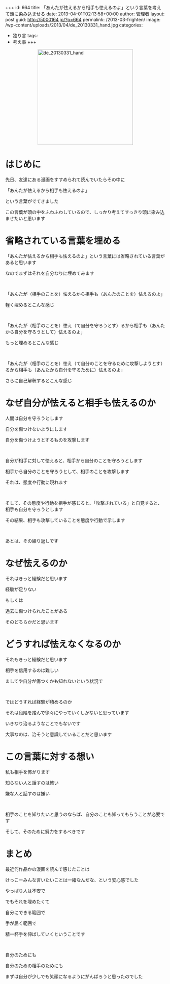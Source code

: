 +++
id: 664
title: 「あんたが怯えるから相手も怯えるのよ」という言葉を考えて頭に染み込ませる
date: 2013-04-01T02:13:58+00:00
author: 管理者
layout: post
guid: http://5000164.jp/?p=664
permalink: /2013-03-frighten/
image: /wp-content/uploads/2013/04/de_20130331_hand.jpg
categories:
  - 独り言
tags:
  - 考え事
+++
<img class="size-full wp-image-665 aligncenter" style="display: block; margin: auto;" alt="de_20130331_hand" src="http://5000164.jp/wp-content/uploads/2013/04/de_20130331_hand.jpg" width="300" height="300" srcset="http://5000164.jp/wp-content/uploads/2013/04/de_20130331_hand.jpg 300w, http://5000164.jp/wp-content/uploads/2013/04/de_20130331_hand-150x150.jpg 150w" sizes="(max-width: 300px) 100vw, 300px" />

# はじめに

先日、友達にある漫画をすすめられて読んでいたらその中に

「あんたが怯えるから相手も怯えるのよ」

という言葉がでてきました

この言葉が頭の中をふわふわしているので、しっかり考えてすっきり頭に染み込ませたいと思います

# 省略されている言葉を埋める

「あんたが怯えるから相手も怯えるのよ」という言葉には省略されている言葉があると思います

なのでまずはそれを自分なりに埋めてみます

&nbsp;

「あんたが（相手のことを）怯えるから相手も（あんたのことを）怯えるのよ」

軽く埋めるとこんな感じ

&nbsp;

「あんたが（相手のことを）怯え（て自分を守ろうとす）るから相手も（あんたから自分を守ろうとして）怯えるのよ」

もっと埋めるとこんな感じ

&nbsp;

「あんたが（相手のことを）怯え（て自分のことを守るために攻撃しようとす）るから相手も（あんたから自分を守るために）怯えるのよ」

さらに自己解釈するとこんな感じ

# なぜ自分が怯えると相手も怯えるのか

人間は自分を守ろうとします

自分を傷つけないようにします

自分を傷つけようとするものを攻撃します

&nbsp;

自分が相手に対して怯えると、相手から自分のことを守ろうとします

相手から自分のことを守ろうとして、相手のことを攻撃します

それは、態度や行動に現れます

&nbsp;

そして、その態度や行動を相手が感じると、「攻撃されている」と自覚すると、相手も自分を守ろうとします

その結果、相手も攻撃していることを態度や行動で示します

&nbsp;

あとは、その繰り返しです

# なぜ怯えるのか

それはきっと経験だと思います

経験が足りない

もしくは

過去に傷つけられたことがある

そのどちらかだと思います

# どうすれば怯えなくなるのか

それもきっと経験だと思います

相手を信用するのは難しい

ましてや自分が傷つくかも知れないという状況で

&nbsp;

ではどうすれば経験が積めるのか

それは段階を踏んで徐々にやっていくしかないと思っています

いきなり治るようなことでもないです

大事なのは、治そうと意識していることだと思います

# この言葉に対する想い

私も相手を怖がります

知らない人と話すのは怖い

嫌な人と話すのは嫌い

&nbsp;

相手のことを知りたいと思うのならば、自分のことも知ってもらうことが必要です

そして、そのために努力をするべきです

# まとめ

最近何作品かの漫画を読んで感じたことは

けっこーみんな言いたいことは一緒なんだな、という安心感でした

やっぱり人は不安で

でもそれを埋めたくて

自分にできる範囲で

手が届く範囲で

精一杯手を伸ばしていくということです

&nbsp;

自分のためにも

自分のための相手のためにも

まずは自分が少しでも笑顔になるようにがんばろうと思ったのでした